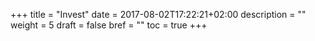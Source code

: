 +++
title = "Invest"
date = 2017-08-02T17:22:21+02:00
description = ""
weight = 5
draft = false
bref = ""
toc = true
+++

